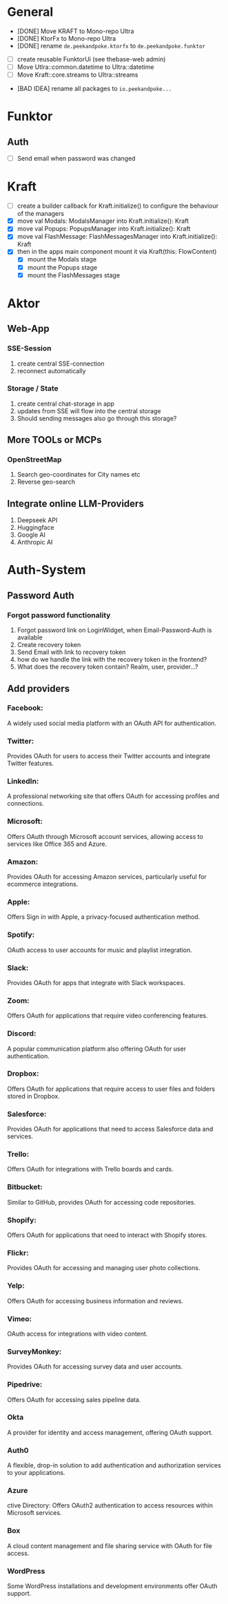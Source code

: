 # General

- [DONE] Move KRAFT to Mono-repo Ultra
- [DONE] KtorFx to Mono-repo Ultra
- [DONE] rename `de.peekandpoke.ktorfx` to `de.peekandpoke.funktor`
- [ ] create reusable FunktorUi (see thebase-web admin)
- [ ] Move Utlra::common.datetime to Ultra::datetime
- [ ] Move Kraft::core.streams to Ultra::streams

- [BAD IDEA] rename all packages to `io.peekandpoke...`

# Funktor

## Auth

- [ ] Send email when password was changed

# Kraft

- [ ] create a builder callback for Kraft.initialize() to configure the behaviour of the managers
- [x] move val Modals: ModalsManager into Kraft.initialize(): Kraft
- [x] move val Popups: PopupsManager into Kraft.initialize(): Kraft
- [x] move val FlashMessage: FlashMessagesManager into Kraft.initialize(): Kraft
- [x] then in the apps main component mount it via Kraft(this: FlowContent)
  - [x] mount the Modals stage
  - [x] mount the Popups stage
  - [x] mount the FlashMessages stage

# Aktor

## Web-App

### SSE-Session

1. create central SSE-connection
2. reconnect automatically

### Storage / State

1. create central chat-storage in app
2. updates from SSE will flow into the central storage
3. Should sending messages also go through this storage?

## More TOOLs or MCPs

### OpenStreetMap

1. Search geo-coordinates for City names etc
2. Reverse geo-search

## Integrate online LLM-Providers

1. Deepseek API
2. Huggingface
3. Google AI
4. Anthropic AI

# Auth-System

## Password Auth

### Forgot password functionality

1. Forgot password link on LoginWidget, when Email-Password-Auth is available
2. Create recovery token
3. Send Email with link to recovery token
4. how do we handle the link with the recovery token in the frontend?
5. What does the recovery token contain? Realm, user, provider...?

## Add providers

### Facebook:

A widely used social media platform with an OAuth API for authentication.

### Twitter:

Provides OAuth for users to access their Twitter accounts and integrate Twitter features.

### LinkedIn:

A professional networking site that offers OAuth for accessing profiles and connections.

### Microsoft:

Offers OAuth through Microsoft account services, allowing access to services like Office 365 and Azure.

### Amazon:

Provides OAuth for accessing Amazon services, particularly useful for ecommerce integrations.

### Apple:

Offers Sign in with Apple, a privacy-focused authentication method.

### Spotify:

OAuth access to user accounts for music and playlist integration.

### Slack:

Provides OAuth for apps that integrate with Slack workspaces.

### Zoom:

Offers OAuth for applications that require video conferencing features.

### Discord:

A popular communication platform also offering OAuth for user authentication.

### Dropbox:

Offers OAuth for applications that require access to user files and folders stored in Dropbox.

### Salesforce:

Provides OAuth for applications that need to access Salesforce data and services.

### Trello:

Offers OAuth for integrations with Trello boards and cards.

### Bitbucket:

Similar to GitHub, provides OAuth for accessing code repositories.

### Shopify:

Offers OAuth for applications that need to interact with Shopify stores.

### Flickr:

Provides OAuth for accessing and managing user photo collections.

### Yelp:

Offers OAuth for accessing business information and reviews.

### Vimeo:

OAuth access for integrations with video content.

### SurveyMonkey:

Provides OAuth for accessing survey data and user accounts.

### Pipedrive:

Offers OAuth for accessing sales pipeline data.

### Okta

A provider for identity and access management, offering OAuth support.

### Auth0

A flexible, drop-in solution to add authentication and authorization services to your applications.

### Azure

ctive Directory: Offers OAuth2 authentication to access resources within Microsoft services.

### Box

A cloud content management and file sharing service with OAuth for file access.

### WordPress

Some WordPress installations and development environments offer OAuth support.

